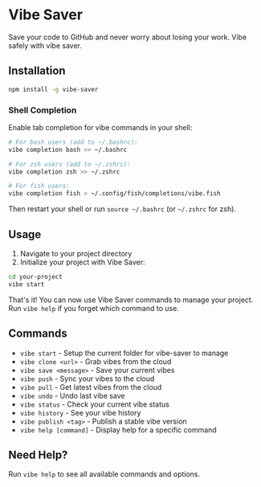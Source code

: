 # Vibe Saver

Save your code to GitHub and never worry about losing your work. Vibe safely with vibe saver.

## Installation

```bash
npm install -g vibe-saver
```

### Shell Completion

Enable tab completion for vibe commands in your shell:

```bash
# For bash users (add to ~/.bashrc):
vibe completion bash >> ~/.bashrc

# For zsh users (add to ~/.zshrc):
vibe completion zsh >> ~/.zshrc

# For fish users:
vibe completion fish > ~/.config/fish/completions/vibe.fish
```

Then restart your shell or run `source ~/.bashrc` (or `~/.zshrc` for zsh).

## Usage

1. Navigate to your project directory
2. Initialize your project with Vibe Saver:

```bash
cd your-project
vibe start
```

That's it! You can now use Vibe Saver commands to manage your project. Run `vibe help` if you forget which command to use.

## Commands

- `vibe start` - Setup the current folder for vibe-saver to manage
- `vibe clone <url>` - Grab vibes from the cloud
- `vibe save <message>` - Save your current vibes
- `vibe push` - Sync your vibes to the cloud
- `vibe pull` - Get latest vibes from the cloud
- `vibe undo` - Undo last vibe save
- `vibe status` - Check your current vibe status
- `vibe history` - See your vibe history
- `vibe publish <tag>` - Publish a stable vibe version
- `vibe help [command]` - Display help for a specific command

## Need Help?

Run `vibe help` to see all available commands and options.
